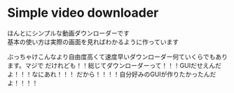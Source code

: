 # Simple video downloader
ほんとにシンプルな動画ダウンローダーです  
基本の使い方は実際の画面を見ればわかるように作っています

ぶっちゃけこんなより自由度高くて速度早いダウンローダー何ていくらでもあります。マジで
だけれども！！総じてダウンローダーって！！！GUIだせえんだよ！！！なにあれ！！！
だから！！！！自分好みのGUIが作りたかったんだよ！！！！

